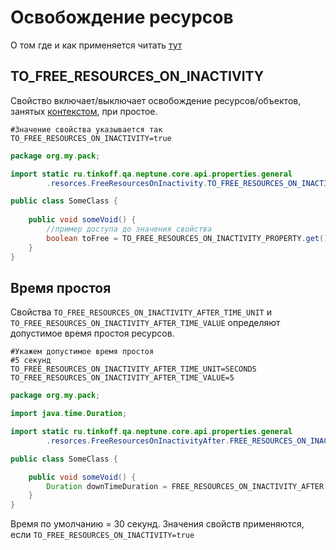 # Освобождение ресурсов

О том где и как применяется читать [тут](../../core/steps/context/stopping.md)

## TO_FREE_RESOURCES_ON_INACTIVITY

Свойство включает/выключает освобождение ресурсов/объектов, занятых [контекстом](../../core/steps/context/index.md), при
простое.

```properties
#Значение свойства указывается так
TO_FREE_RESOURCES_ON_INACTIVITY=true
```

```java
package org.my.pack;

import static ru.tinkoff.qa.neptune.core.api.properties.general
        .resorces.FreeResourcesOnInactivity.TO_FREE_RESOURCES_ON_INACTIVITY_PROPERTY;

public class SomeClass {
    
    public void someVoid() {
        //пример доступа до значения свойства
        boolean toFree = TO_FREE_RESOURCES_ON_INACTIVITY_PROPERTY.get();
    }
}
```

## Время простоя

Свойства `TO_FREE_RESOURCES_ON_INACTIVITY_AFTER_TIME_UNIT` и `TO_FREE_RESOURCES_ON_INACTIVITY_AFTER_TIME_VALUE`
определяют допустимое время простоя ресурсов.

```properties
#Укажем допустимое время простоя
#5 секунд
TO_FREE_RESOURCES_ON_INACTIVITY_AFTER_TIME_UNIT=SECONDS
TO_FREE_RESOURCES_ON_INACTIVITY_AFTER_TIME_VALUE=5
```

```java
package org.my.pack;

import java.time.Duration;

import static ru.tinkoff.qa.neptune.core.api.properties.general
        .resorces.FreeResourcesOnInactivityAfter.FREE_RESOURCES_ON_INACTIVITY_AFTER;

public class SomeClass {

    public void someVoid() {
        Duration downTimeDuration = FREE_RESOURCES_ON_INACTIVITY_AFTER.get();
    }
}
```

Время по умолчанию = 30 секунд. Значения свойств применяются, если `TO_FREE_RESOURCES_ON_INACTIVITY=true`